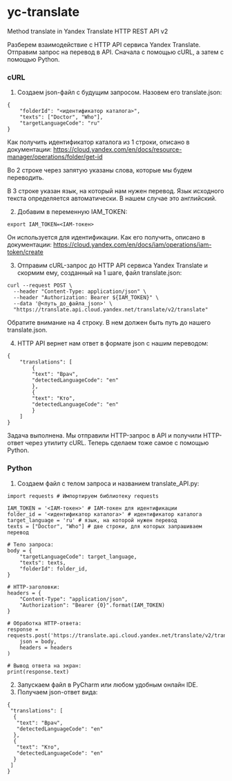# yc-translate
Method translate in Yandex Translate HTTP REST API v2

Разберем взаимодействие с HTTP API сервиса Yandex Translate. Отправим запрос на перевод в API. Сначала с помощью cURL, а затем с помощью Python.

### cURL
1. Создаем json-файл с будущим запросом. Назовем его translate.json:
```
{
    "folderId": "<идентификатор каталога>",
    "texts": ["Doctor", "Who"],
    "targetLanguageCode": "ru"
}
```
Как получить идентификатор каталога из 1 строки, описано в документации: https://cloud.yandex.com/en/docs/resource-manager/operations/folder/get-id

Во 2 строке через запятую указаны слова, которые мы будем переводить.

В 3 строке указан язык, на который нам нужен перевод. Язык исходного текста определяется автоматически. В нашем случае это английский.

2. Добавим в переменную IAM_TOKEN:
```
export IAM_TOKEN=<IAM-токен>
```
Он используется для идентификации. Как его получить, описано в документации: https://cloud.yandex.com/en/docs/iam/operations/iam-token/create

3. Отправим cURL-запрос до HTTP API сервиса Yandex Translate и скормим ему, созданный на 1 шаге, файл translate.json:
```
curl --request POST \
  --header "Content-Type: application/json" \
  --header "Authorization: Bearer ${IAM_TOKEN}" \
  --data '@<путь_до_файла_json>' \
  "https://translate.api.cloud.yandex.net/translate/v2/translate"
```
Обратите внимание на 4 строку. В нем должен быть путь до нашего translate.json.

4. HTTP API вернет нам ответ в формате json с нашим переводом:
```
{
    "translations": [
        {
        "text": "Врач",
        "detectedLanguageCode": "en"
        },
        {
        "text": "Кто",
        "detectedLanguageCode": "en"
        }
    ]
}

```
Задача выполнена. Мы отправили HTTP-запрос в API и получили HTTP-ответ через утилиту cURL. Теперь сделаем тоже самое с помощью Python.

### Python

1. Создаем файл с телом запроса и названием translate_API.py:

```
import requests # Импортируем библиотеку requests

IAM_TOKEN = '<IAM-токен>' # IAM-токен для идентификации
folder_id = '<идентификатор каталога>' # идентификатор каталога
target_language = 'ru' # язык, на которой нужен перевод
texts = ["Doctor", "Who"] # две строки, для которых запрашиваем перевод

# Тело запроса:
body = {
    "targetLanguageCode": target_language,
    "texts": texts,
    "folderId": folder_id,
}

# HTTP-заголовки:
headers = {
    "Content-Type": "application/json",
    "Authorization": "Bearer {0}".format(IAM_TOKEN)
}

# Обработка HTTP-ответа:
response = requests.post('https://translate.api.cloud.yandex.net/translate/v2/translate',
    json = body,
    headers = headers
)

# Вывод ответа на экран:
print(response.text)
```

2. Запускаем файл в PyCharm или любом удобным онлайн IDE.
3. Получаем json-ответ вида:
```
{
 "translations": [
  {
   "text": "Врач",
   "detectedLanguageCode": "en"
  },
  {
   "text": "Кто",
   "detectedLanguageCode": "en"
  }
 ]
}
```
